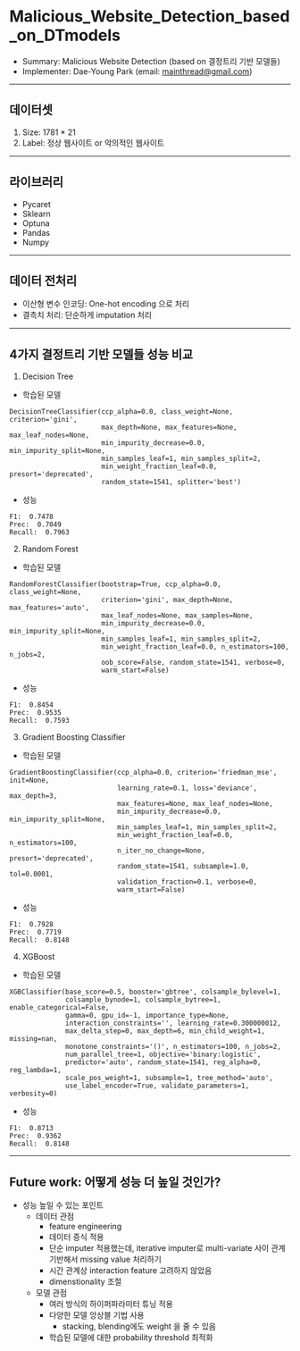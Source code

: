 # Malicious_Website_Detection_based_on_DTmodels
- Summary: Malicious Website Detection (based on 결정트리 기반 모델들)
- Implementer: Dae-Young Park (email: mainthread@gmail.com)

---
## 데이터셋
1. Size: 1781 * 21
2. Label: 정상 웹사이트 or 악의적인 웹사이트

---
## 라이브러리
- Pycaret
- Sklearn
- Optuna
- Pandas
- Numpy

---
## 데이터 전처리
- 이산형 변수 인코딩: One-hot encoding 으로 처리
- 결측치 처리: 단순하게 imputation 처리

---
## 4가지 결정트리 기반 모델들 성능 비교
1. Decision Tree
- 학습된 모델 
```
DecisionTreeClassifier(ccp_alpha=0.0, class_weight=None, criterion='gini',
                       max_depth=None, max_features=None, max_leaf_nodes=None,
                       min_impurity_decrease=0.0, min_impurity_split=None,
                       min_samples_leaf=1, min_samples_split=2,
                       min_weight_fraction_leaf=0.0, presort='deprecated',
                       random_state=1541, splitter='best')
```
- 성능
```
F1:  0.7478
Prec:  0.7049
Recall:  0.7963
```
2. Random Forest
- 학습된 모델
```
RandomForestClassifier(bootstrap=True, ccp_alpha=0.0, class_weight=None,
                       criterion='gini', max_depth=None, max_features='auto',
                       max_leaf_nodes=None, max_samples=None,
                       min_impurity_decrease=0.0, min_impurity_split=None,
                       min_samples_leaf=1, min_samples_split=2,
                       min_weight_fraction_leaf=0.0, n_estimators=100, n_jobs=2,
                       oob_score=False, random_state=1541, verbose=0,
                       warm_start=False)
```
- 성능
```
F1:  0.8454
Prec:  0.9535
Recall:  0.7593
```


3. Gradient Boosting Classifier
- 학습된 모델
```
GradientBoostingClassifier(ccp_alpha=0.0, criterion='friedman_mse', init=None,
                           learning_rate=0.1, loss='deviance', max_depth=3,
                           max_features=None, max_leaf_nodes=None,
                           min_impurity_decrease=0.0, min_impurity_split=None,
                           min_samples_leaf=1, min_samples_split=2,
                           min_weight_fraction_leaf=0.0, n_estimators=100,
                           n_iter_no_change=None, presort='deprecated',
                           random_state=1541, subsample=1.0, tol=0.0001,
                           validation_fraction=0.1, verbose=0,
                           warm_start=False)
```


- 성능
```
F1:  0.7928
Prec:  0.7719
Recall:  0.8148
```


4. XGBoost
- 학습된 모델
```
XGBClassifier(base_score=0.5, booster='gbtree', colsample_bylevel=1,
              colsample_bynode=1, colsample_bytree=1, enable_categorical=False,
              gamma=0, gpu_id=-1, importance_type=None,
              interaction_constraints='', learning_rate=0.300000012,
              max_delta_step=0, max_depth=6, min_child_weight=1, missing=nan,
              monotone_constraints='()', n_estimators=100, n_jobs=2,
              num_parallel_tree=1, objective='binary:logistic',
              predictor='auto', random_state=1541, reg_alpha=0, reg_lambda=1,
              scale_pos_weight=1, subsample=1, tree_method='auto',
              use_label_encoder=True, validate_parameters=1, verbosity=0)
```


- 성능
```
F1:  0.8713
Prec:  0.9362
Recall:  0.8148
```



---
## Future work: 어떻게 성능 더 높일 것인가?
- 성능 높일 수 있는 포인트
    - 데이터 관점
        - feature engineering
        - 데이터 증식 적용
        - 단순 imputer 적용했는데, iterative imputer로 multi-variate 사이 관계 기반해서 missing value 처리하기
        - 시간 관계상 interaction feature 고려하지 않았음
        - dimenstionality 조절
    - 모델 관점
        - 여러 방식의 하이퍼파라미터 튜닝 적용
        - 다양한 모델 앙상블 기법 사용
            - stacking, blending에도 weight 을 줄 수 있음
        - 학습된 모델에 대한 probability threshold 최적화
